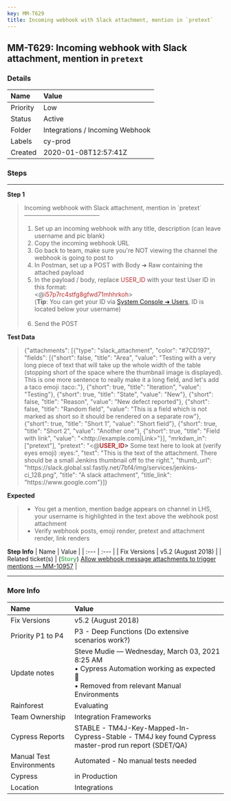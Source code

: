 ```yaml
---
key: MM-T629
title: Incoming webhook with Slack attachment, mention in `pretext`
---
```


## MM-T629: Incoming webhook with Slack attachment, mention in `pretext`

### Details

| Name     | Value                           |
| :------- | :------------------------------ |
| Priority | Low                             |
| Status   | Active                          |
| Folder   | Integrations / Incoming Webhook |
| Labels   | cy-prod                         |
| Created  | 2020-01-08T12:57:41Z            |

### Steps

<hr/>

**Step 1**

> <article>Incoming webhook with Slack attachment, mention in `pretext`<br />–––––––––––––––––––––––––<ol><li>Set up an incoming webhook with any title, description (can leave username and pic blank)</li><li>Copy the incoming webhook URL</li><li>Go back to team, make sure you're NOT viewing the channel the webhook is going to post to</li><li>In Postman, set up a POST with Body ➜ Raw containing the attached payload</li><li>In the payload / body, replace <span style="color:rgb(184, 49, 47)">USER_ID</span> with your test User ID in this format:<br />&lt;@<span style="color:rgb(184, 49, 47)">i57p7rc4stfg8gfwd71mhhrkoh</span>&gt;<br />(<strong>Tip</strong>: You can get your ID via <a href="https://postgres.test.mattermost.com/admin_console/user_management/users" rel="noopener noreferrer" target="_blank">System Console ➜ Users</a>, ID is located below your username)<br /><br /></li><li>Send the POST</li></ol></article>

**Test Data**

> <article>{"attachments": [{"type": "slack_attachment", "color": "#7CD197", "fields": [{"short": false, "title": "Area", "value": "Testing with a very long piece of text that will take up the whole width of the table (stopping short of the space where the thumbnail image is displayed). This is one more sentence to really make it a long field, and let's add a taco emoji :taco:."}, {"short": true, "title": "Iteration", "value": "Testing"}, {"short": true, "title": "State", "value": "New"}, {"short": false, "title": "Reason", "value": "New defect reported"}, {"short": false, "title": "Random field", "value": "This is a field which is not marked as short so it should be rendered on a separate row"}, {"short": true, "title": "Short 1", "value": "Short field"}, {"short": true, "title": "Short 2", "value": "Another one"}, {"short": true, "title": "Field with link", "value": "&lt;http://example.com|Link&gt;"}], "mrkdwn_in": ["pretext"], "pretext": "&lt;@<span style="color:rgb(184, 49, 47)"><strong>USER_ID</strong></span><strong>&gt;</strong> Some text here to look at (verify eyes emoji) :eyes:", "text": "This is the text of the attachment. There should be a small Jenkins thumbnail off to the right.", "thumb_url": "https://slack.global.ssl.fastly.net/7bf4/img/services/jenkins-ci_128.png", "title": "A slack attachment", "title_link": "https://www.google.com"}]}</article>

**Expected**

> <article><ul><li>You get a mention, mention badge appears on channel in LHS, your username is highlighted in the text above the webhook post attachment</li><li>Verify webhook posts, emoji render, pretext and attachment render, link renders</li></ul></article>

**Step Info**
| Name | Value |
| :--- | :--- |
| Fix Versions | v5.2 (August 2018) |
| Related ticket(s) | (<strong><span style="color:rgb(97, 189, 109)">Story</span></strong>) <a href="https://mattermost.atlassian.net/browse/MM-10957">Allow webhook message attachments to trigger mentions — MM-10957</a> |

<hr/>

### More Info

| Name                     | Value                                                                                                                                            |
| :----------------------- | :----------------------------------------------------------------------------------------------------------------------------------------------- |
| Fix Versions             | v5.2 (August 2018)                                                                                                                               |
| Priority P1 to P4        | P3 - Deep Functions (Do extensive scenarios work?)                                                                                               |
| Update notes             | Steve Mudie — Wednesday, March 03, 2021 8:25 AM<br />• Cypress Automation working as expected 🎉<br />• Removed from relevant Manual Environments |
| Rainforest               | Evaluating                                                                                                                                       |
| Team Ownership           | Integration Frameworks                                                                                                                           |
| Cypress Reports          | STABLE - TM4J-Key-Mapped-In-Cypress-Stable - TM4J key found Cypress master-prod run report (SDET/QA)                                             |
| Manual Test Environments | Automated - No manual tests needed                                                                                                               |
| Cypress                  | in Production                                                                                                                                    |
| Location                 | Integrations                                                                                                                                     |
